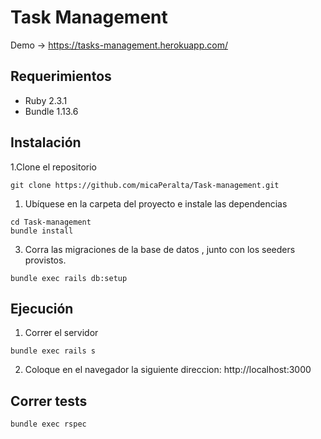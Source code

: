 # Task Management


 Demo -> https://tasks-management.herokuapp.com/

## Requerimientos 
  + Ruby 2.3.1
  + Bundle 1.13.6
  
  
## Instalación 

1.Clone el repositorio
 ```	
 git clone https://github.com/micaPeralta/Task-management.git

 ```
1. Ubíquese  en la carpeta del proyecto e instale las dependencias
 ```
 cd Task-management
 bundle install 

 ```
3. Corra las migraciones de la base de datos , junto con los seeders provistos.
 ```
 bundle exec rails db:setup

 ```

## Ejecución
1. Correr el servidor

```
bundle exec rails s

```
2. Coloque en el navegador la siguiente direccion:  http://localhost:3000

## Correr tests

```
bundle exec rspec 

```

